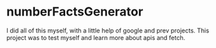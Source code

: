 # numberFactsGenerator

I did all of this myself, with a little help of google and prev projects.
This project was to test myself and learn more about apis and fetch.